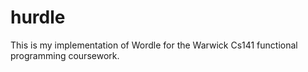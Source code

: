 # hurdle

This is my implementation of Wordle for the Warwick Cs141 functional programming coursework. 
